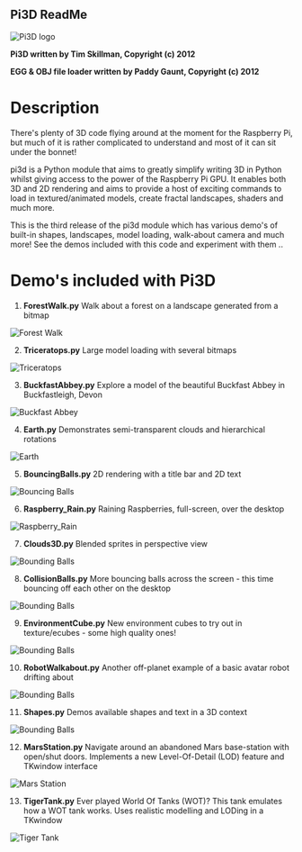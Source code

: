 ## **Pi3D ReadMe**

![Pi3D logo](http://www.skillmanmedia.com/pi3d/images/rpi3dlogo256.png)

**Pi3D written by Tim Skillman, Copyright (c) 2012**

**EGG & OBJ file loader written by Paddy Gaunt, Copyright (c) 2012**

# Description

There's plenty of 3D code flying around at the moment for the Raspberry Pi, but much of it is rather complicated to understand and most of it can sit under the bonnet!

pi3d is a Python module that aims to greatly simplify writing 3D in Python whilst giving access to the power of the Raspberry Pi GPU. It enables both 3D and 2D rendering and aims to provide a host of exciting commands to load in textured/animated models, create fractal landscapes, shaders and much more.

This is the third release of the pi3d module which has various demo's of built-in shapes, landscapes, model loading, walk-about camera and much more! See the demos included with this code and experiment with them ..


# Demo's included with Pi3D

1) **ForestWalk.py** Walk about a forest on a landscape generated from a bitmap

![Forest Walk](http://www.skillmanmedia.com/pi3d/images/ForestWalk_sml.png)

2) **Triceratops.py** Large model loading with several bitmaps

![Triceratops](http://www.skillmanmedia.com/pi3d/images/Triceratops_sml.png)

3) **BuckfastAbbey.py** Explore a model of the beautiful Buckfast Abbey in Buckfastleigh, Devon

![Buckfast Abbey](http://www.skillmanmedia.com/pi3d/images/BuckfastAbbey_sml.png)

4) **Earth.py** Demonstrates semi-transparent clouds and hierarchical rotations 

![Earth](http://www.skillmanmedia.com/pi3d/images/earthPic_sml.png)

5) **BouncingBalls.py** 2D rendering with a title bar and 2D text 

![Bouncing Balls](http://www.skillmanmedia.com/pi3d/images/bouncingballs_sml.png)

6) **Raspberry_Rain.py** Raining Raspberries,  full-screen, over the desktop 

![Raspberry_Rain](http://www.skillmanmedia.com/pi3d/images/raspberryRain_sml.png)

7) **Clouds3D.py** Blended sprites in perspective view 

![Bounding Balls](http://www.skillmanmedia.com/pi3d/images/clouds3d_sml.png)

8) **CollisionBalls.py** More bouncing balls across the screen - this time bouncing off each other on the desktop

![Bounding Balls](http://www.skillmanmedia.com/pi3d/images/bouncingballs_sml.png)

9) **EnvironmentCube.py** New environment cubes to try out in texture/ecubes - some high quality ones!

![Bounding Balls](http://www.skillmanmedia.com/pi3d/images/envcube_sml.png)

10) **RobotWalkabout.py** Another off-planet example of a basic avatar robot drifting about

![Bounding Balls](http://www.skillmanmedia.com/pi3d/images/walkaboutRobot_sml.png)

11) **Shapes.py** Demos available shapes and text in a 3D context

![Bounding Balls](http://www.skillmanmedia.com/pi3d/images/shapes_sml.png)

12) **MarsStation.py** Navigate around an abandoned Mars base-station with open/shut doors. 
Implements a new Level-Of-Detail (LOD) feature and TKwindow interface

![Mars Station](http://www.skillmanmedia.com/pi3d/images/MegaStation_sml.png)

13) **TigerTank.py** Ever played World Of Tanks (WOT)? This tank emulates how a WOT tank works. 
Uses realistic modelling and LODing in a TKwindow

![Tiger Tank](http://www.skillmanmedia.com/pi3d/images/TigerTank_sm.png)
